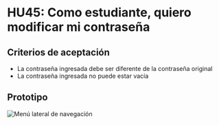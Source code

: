 # HU45: Como estudiante, quiero modificar mi contraseña

## Criterios de aceptación
- La contraseña ingresada debe ser diferente de la contraseña original
- La contraseña ingresada no puede estar vacía

## Prototipo
![Menú lateral de navegación](./prototipos/modificar-contrasenia.png)
